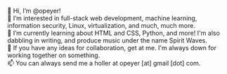 👋 Hi, I’m @opeyer! <br />
👀 I’m interested in full-stack web development, machine learning, information security, Linux, virtualization, and much, much more. <br />
🌱 I’m currently learning about HTML and CSS, Python, and more! I'm also dabbling in writing, and produce music under the name Spirit Waves. <br />
💞️ If you have any ideas for collaboration, get at me. I'm always down for working together on something. <br />
📫 You can always send me a holler at opeyer [at] gmail [dot] com.

<!---
opeyer/opeyer is a ✨ special ✨ repository because its `README.md` (this file) appears on your GitHub profile.
You can click the Preview link to take a look at your changes.
--->
